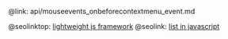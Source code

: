 @link: api/mouseevents_onbeforecontextmenu_event.md

@seolinktop: [lightweight js framework](https://webix.com)
@seolink: [list in javascript](https://webix.com/widget/list/)